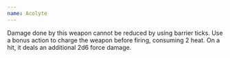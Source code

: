 ```yaml
---
name: Acolyte
---
```

Damage done by this weapon cannot be reduced by using barrier ticks. Use a bonus action to charge 
the weapon before firing, consuming 2 heat. On a hit, it deals an additional 2d6 force 
damage.